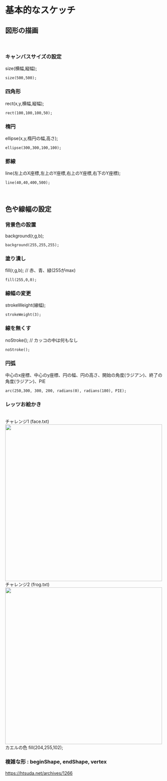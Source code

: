 # 基本的なスケッチ

## 図形の描画
<br>

### キャンバスサイズの設定

size(横幅,縦幅);
```
size(500,500);
```

### 四角形
rect(x,y,横幅,縦幅);
```
rect(100,100,100,50);
```

### 楕円
ellipse(x,y,楕円の幅,高さ);
```
ellipse(300,300,100,100);
```

### 罫線
line(左上のX座標,左上のY座標,右上のY座標,右下のY座標);
```
line(40,40,400,500);
```
<br>

## 色や線幅の設定

### 背景色の設置
background(r,g,b);
```
background(255,255,255);
```

### 塗り潰し
fill(r,g,b); // 赤、青、緑(255がmax)
```
fill(255,0,0);
```

### 線幅の変更
strokeWeight(線幅);
```
strokeWeight(3);
```

### 線を無くす
noStroke(); // カッコの中は何もなし
```
noStroke();
```

### 円弧
中心のx座標、中心のy座標、円の幅、円の高さ、開始の角度(ラジアン)、終了の角度(ラジアン)、PIE
```
arc(250,300, 300, 200, radians(0), radians(180), PIE);
```

### レッツお絵かき
<br>
チャレンジ1  (face.txt)
<br>
<img src="https://github.com/55Kaerukun/Processing/blob/master/images/face.png" width="500px">
<br>
チャレンジ2  (frog.txt)
<br>
<img src="https://github.com/55Kaerukun/Processing/blob/master/images/sample.png" width="500px">
<br>
カエルの色 fill(204,255,102);

### 複雑な形 : beginShape, endShape, vertex
https://htsuda.net/archives/1266

